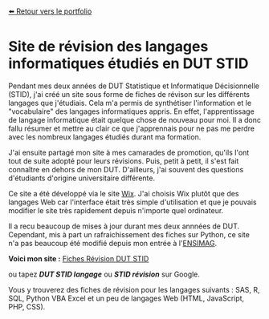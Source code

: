 [:arrow_left: Retour vers le portfolio](https://github.com/ThibaultLanthiez/Portfolio)

# Site de révision des langages informatiques étudiés en DUT STID

Pendant mes deux années de DUT Statistique et Informatique Décisionnelle (STID), j'ai créé un site sous forme de fiches de révison sur les différents langages que j'étudiais. Cela m'a permis de synthétiser l'information et le "vocabulaire" des langages informatiques appris. En effet, l'apprentissage de langage informatique était quelque chose de nouveau pour moi. Il a donc fallu résumer et mettre au clair ce que j'apprennais pour ne pas me perdre avec les nombreux langages étudiés durant ma formation. 

J'ai ensuite partagé mon site à mes camarades de promotion, qu'ils l'ont tout de suite adopté pour leurs révisions. Puis, petit à petit, il s'est fait connaître en dehors de mon DUT. D'ailleurs, j'ai souvent des questions d'étudiants d'origine universitaire différente. 

Ce site a été développé via le site [Wix](https://fr.wix.com/). J'ai choisis Wix plutôt que des langages Web car l'interface était très simple d'utilisation et que je pouvais modifier le site très rapidement depuis n'importe quel ordinateur.

Il a recu beaucoup de mises à jour durant mes deux annnées de DUT. Cependant, mis à part un rafraichissement des fiches sur Python, ce site n'a pas beaucoup été modifié depuis mon entrée à l'[ENSIMAG](https://ensimag.grenoble-inp.fr/). 

**Voici mon site :** [Fiches Révision DUT STID](https://revisioninformatique.wixsite.com/stid)

ou tapez ***DUT STID langage*** ou ***STID révision*** sur Google.

Vous y trouverez des fiches de révision pour les langages suivants : SAS, R, SQL, Python VBA Excel et un peu de langages Web (HTML, JavaScript, PHP, CSS).
